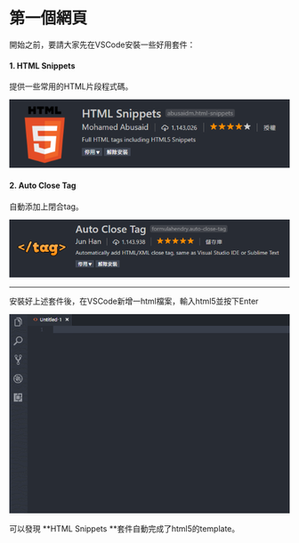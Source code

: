 # 第一個網頁

開始之前，要請大家先在VSCode安裝一些好用套件：

#### 1. **HTML Snippets**

提供一些常用的HTML片段程式碼。

![](/assets/html-plugin-1.png)

#### 2. Auto Close Tag

自動添加上閉合tag。

![](/assets/html-plugin-2.png)

---

安裝好上述套件後，在VSCode新增一html檔案，輸入html5並按下Enter

![](/assets/auto-html5.gif)

可以發現 **HTML Snippets **套件自動完成了html5的template。

